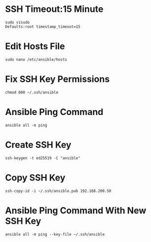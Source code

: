 # SSH Timeout:15 Minute
```
sudo visudo
Defaults:root timestamp_timeout=15
```

# Edit Hosts File
```
sudo nano /etc/ansible/hosts
```

# Fix SSH Key Permissions
```
chmod 600 ~/.ssh/ansible
```
# Ansible Ping Command
```
ansible all -m ping
```

# Create SSH Key
```
ssh-keygen -t ed25519 -C "ansible"
```

# Copy SSH Key
```
ssh-copy-id -i ~/.ssh/ansible.pub 192.168.200.50
```

# Ansible Ping Command With New SSH Key
```
ansible all -m ping --key-file ~/.ssh/ansible
```
